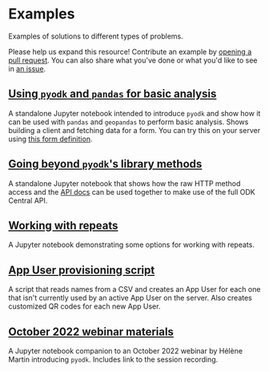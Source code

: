 # Examples

Examples of solutions to different types of problems.

Please help us expand this resource! Contribute an example by [opening a pull request](https://github.com/getodk/pyodk/pulls). You can also share what you've done or what you'd like to see in [an issue](https://github.com/getodk/pyodk/issues).

## [Using `pyodk` and `pandas` for basic analysis](basic-analysis-pandas.ipynb)

A standalone Jupyter notebook intended to introduce `pyodk` and show how it can be used with `pandas` and `geopandas` to perform basic analysis. Shows building a client and fetching data for a form. You can try this on your server using [this form definition](fav_color.xlsx).

## [Going beyond `pyodk`'s library methods](beyond-library-methods.ipynb)

A standalone Jupyter notebook that shows how the raw HTTP method access and the [API docs](https://odkcentral.docs.apiary.io/) can be used together to make use of the full ODK Central API.

## [Working with repeats](working-with-repeats.ipynb)

A Jupyter notebook demonstrating some options for working with repeats.

## [App User provisioning script](app_user_provisioner/app_user_provisioner.py)

A script that reads names from a CSV and creates an App User for each one that isn't currently used by an active App User on the server. Also creates customized QR codes for each new App User.

## [October 2022 webinar materials](2022-10-pyodk-webinar.ipynb)

A Jupyter notebook companion to an October 2022 webinar by Hélène Martin introducing `pyodk`. Includes link to the session recording.